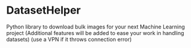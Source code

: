 # DatasetHelper
Python library to download bulk images for your next Machine Learning project (Additional features will be added to ease your work in handling datasets)
(use a VPN if it throws connection error)
